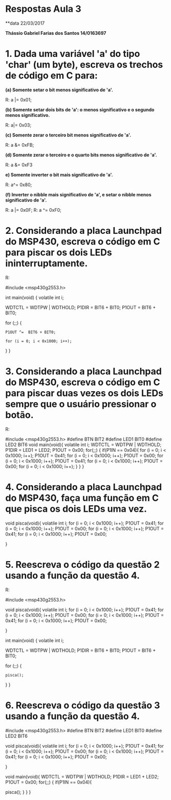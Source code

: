 # Respostas Aula 3

**data 22/03/2017

**Thássio Gabriel Farias dos Santos 14/0163697**

# 1. Dada uma variável 'a' do tipo 'char' (um byte), escreva os trechos de código em C para:

**(a) Somente setar o bit menos significativo de 'a'.**
  
  R: a |= 0x01;
  
**(b) Somente setar dois bits de 'a': o menos significativo e o segundo menos significativo.**
  
  R: a|= 0x03;
  
**(c) Somente zerar o terceiro bit menos significativo de 'a'.**
  
  R: a &= 0xFB;
  
**(d) Somente zerar o terceiro e o quarto bits menos significativo de 'a'.**
  
  R: a &= 0xF3
  
**e) Somente inverter o bit mais significativo de 'a'.**
  
  R: a^= 0x80;
  
**(f) Inverter o nibble mais significativo de 'a', e setar o nibble menos significativo de 'a'.**

  R: a |= 0x0F;
  R: a ^= 0xF0;
  
# 2. Considerando a placa Launchpad do MSP430, escreva o código em C para piscar os dois LEDs ininterruptamente.
  
  R:

#include <msp430g2553.h>

int main(void) {
  volatile int i;
 
  WDTCTL = WDTPW | WDTHOLD;
  P1DIR =  BIT6 + BIT0;
  P1OUT =  BIT6 + BIT0;
   
  for (;;) {

    P1OUT ^=  BIT6 + BIT0;

    for (i = 0; i < 0x1000; i++);
  }
  }

# 3. Considerando a placa Launchpad do MSP430, escreva o código em C para piscar duas vezes os dois LEDs sempre que o usuário pressionar o botão.

R:

#include <msp430g2553.h>
#define BTN BIT2
#define LED1 BIT0
#define LED2 BIT6
void main(void){
   volatile int i;
 WDTCTL = WDTPW | WDTHOLD;
 P1DIR = LED1 + LED2;
 P1OUT = 0x00;
 for(;;)
 {
 if(P1IN == 0x04){
  for (i = 0; i < 0x1000; i++);
 P1OUT = 0x41;
 for (i = 0; i < 0x1000; i++);
  P1OUT = 0x00;
 for (i = 0; i < 0x1000; i++);
  P1OUT = 0x41;
 for (i = 0; i < 0x1000; i++);
   P1OUT = 0x00;
 for (i = 0; i < 0x1000; i++);
}
 }
}

# 4. Considerando a placa Launchpad do MSP430, faça uma função em C que pisca os dois LEDs uma vez.

void pisca(void){
 volatile int i;
  for (i = 0; i < 0x1000; i++);
 P1OUT = 0x41;
 for (i = 0; i < 0x1000; i++);
  P1OUT = 0x00;
 for (i = 0; i < 0x1000; i++);
  P1OUT = 0x41;
 for (i = 0; i < 0x1000; i++);
   P1OUT = 0x00;
  
}

# 5. Reescreva o código da questão 2 usando a função da questão 4.

R:

#include <msp430g2553.h>

void pisca(void){
 volatile int i;
  for (i = 0; i < 0x1000; i++);
 P1OUT = 0x41;
 for (i = 0; i < 0x1000; i++);
  P1OUT = 0x00;
 for (i = 0; i < 0x1000; i++);
  P1OUT = 0x41;
 for (i = 0; i < 0x1000; i++);
   P1OUT = 0x00;
  
}

int main(void) {
  volatile int i;
 
  WDTCTL = WDTPW | WDTHOLD;
  P1DIR =  BIT6 + BIT0;
  P1OUT =  BIT6 + BIT0;
   
  for (;;) {

    pisca();
  }
  }

# 6. Reescreva o código da questão 3 usando a função da questão 4.

#include <msp430g2553.h>
#define BTN BIT2
#define LED1 BIT0
#define LED2 BIT6

void pisca(void){
 volatile int i;
  for (i = 0; i < 0x1000; i++);
 P1OUT = 0x41;
 for (i = 0; i < 0x1000; i++);
  P1OUT = 0x00;
 for (i = 0; i < 0x1000; i++);
  P1OUT = 0x41;
 for (i = 0; i < 0x1000; i++);
   P1OUT = 0x00;
   
   
}

void main(void){
 WDTCTL = WDTPW | WDTHOLD;
 P1DIR = LED1 + LED2;
 P1OUT = 0x00;
 for(;;)
 {
 if(P1IN == 0x04){
    
   pisca();
}
 }
}
